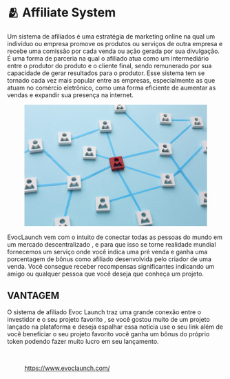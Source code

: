 # 🫂 Affiliate System

Um sistema de afiliados é uma estratégia de marketing online na qual um indivíduo ou empresa promove os produtos ou serviços de outra empresa e recebe uma comissão por cada venda ou ação gerada por sua divulgação. É uma forma de parceria na qual o afiliado atua como um intermediário entre o produtor do produto e o cliente final, sendo remunerado por sua capacidade de gerar resultados para o produtor. Esse sistema tem se tornado cada vez mais popular entre as empresas, especialmente as que atuam no comércio eletrônico, como uma forma eficiente de aumentar as vendas e expandir sua presença na internet.

<figure><img src="../.gitbook/assets/conceito-de-rede-variedade-de-naturezas-mortas.jpg" alt=""><figcaption></figcaption></figure>

EvocLaunch vem com o intuito de conectar todas as pessoas do mundo em um mercado descentralizado , e para que isso se torne realidade mundial fornecemos um serviço onde você indica uma pré venda e ganha uma porcentagem de bônus como afiliado desenvolvida pelo criador de uma venda. Você consegue receber recompensas significantes indicando um amigo ou qualquer pessoa que você deseja que conheça um projeto.

## VANTAGEM

O sistema de afiliado Evoc Launch traz uma grande conexão entre o investidor e o seu projeto favorito , se você gostou muito de um projeto lançado na plataforma e deseja espalhar essa notícia use o seu link além de você beneficiar o seu projeto favorito você ganha um bônus do próprio token  podendo fazer muito lucro em seu lançamento.

<figure><img src="../.gitbook/assets/money.jpg" alt=""><figcaption><p><a href="https://www.evoclaunch.com/">https://www.evoclaunch.com/</a></p></figcaption></figure>
